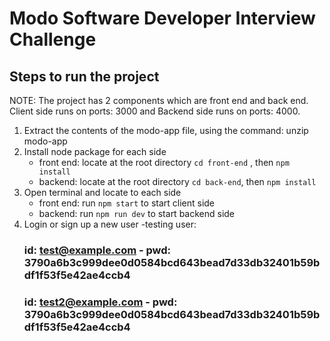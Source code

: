 # Modo Software Developer Interview Challenge

## Steps to run the project

NOTE: The project has 2 components which are front end and back end. Client side runs on ports: 3000 and Backend side runs on ports: 4000. 

1. Extract the contents of the modo-app file, using the command: unzip modo-app
2. Install node package for each side 
    - front end: locate at the root directory `cd front-end` , then `npm install`
    - backend:  locate at the root directory `cd back-end`, then `npm install`
3. Open terminal and locate to each side
    - front end: run `npm start` to start client side
    - backend: run `npm run dev` to start backend side
4. Login or sign up a new user
    -testing user: 
    ### id: test@example.com - pwd: 3790a6b3c999dee0d0584bcd643bead7d33db32401b59bdf1f53f5e42ae4ccb4
    ### id: test2@example.com - pwd: 3790a6b3c999dee0d0584bcd643bead7d33db32401b59bdf1f53f5e42ae4ccb4
